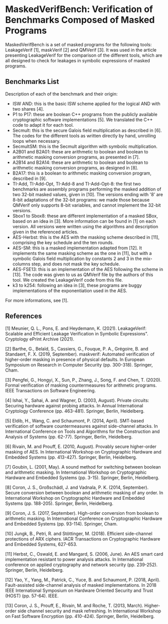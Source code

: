 
# MaskedVerifBench: Verification of Benchmarks Composed of Masked Programs

MaskedVerifBench is a set of masked programs for the following tools: LeakageVerif [1], maskVerif [2] and QMVerif [3].
It was used in the article presenting LeakageVerif for the comparison of the different tools, which are all designed to check for leakages in symbolic expressions of masked programs.

## Benchmarks List

Description of each of the benchmark and their origin:

  * ISW AND: this is the basic ISW scheme applied for the logical AND with two shares [4].
  * P1 to P17: these are boolean C++ programs from the publicly available cryptographic software implementations [5]. We translated the C++ code to adapt it for each tool.
  * Secmult: this is the secure Galois field multiplication as described in [6]. The codes for the different tools as written directly by hand, unrolling loops when necessary.
  * SecmultSM: this is the Secmult algorithm with symbolic multiplication.
  * A2B01 and B2A01: these are arithmetic to boolean and boolean to arithmetic masking conversion programs, as presented in [7].
  * A2B14 and B2A14: these are arithmetic to boolean and boolean to arithmetic masking conversion programs, as designed in [8].
  * B2A17: this is a boolean to arithmetic masking conversion program, described in [9].
  * TI-Add, TI-Add-Opt, TI-Add-8 and TI-Add-Opt-8: the first two benchmarks are assembly programs performing the masked addition of two 32-bit masked values, given in [10]. The versions ending with '8' are 8-bit adaptations of the 32-bit programs: we made those because QMVerif only supports 8-bit variables, and cannot implement the 32-bit versions.
  * Sbox1 to Sbox8: these are different implementation of a masked SBox, based on an idea in [3]. More information can be found in [1] on each version. All versions were written using the algorithms and description given in the referenced articles.
  * AES-Herbst: this is the AES with the masking scheme described in [11], comprising the key schedule and the ten rounds.
  * AES-SM: this is a masked implementation adapted from [12]. It implements the same masking scheme as the one in [11], but with a symbolic Galois field multiplication by constants 2 and 3 in the mix-columns step, and does not mask the key schedule.
  * AES-FSE13: this is an implementation of the AES following the scheme in [13]. The code was given to us as QMVerif file by the authors of this tool. We created the LeakageVerif code from this file.
  * k3 to k254: following an idea in [3], these programs are buggy implementations of the exponentiation used in the AES.

For more informations, see [1].


## References

[1] Meunier, Q. L., Pons, E. and Heydemann, K. (2021). LeakageVerif: Scalable and Efficient Leakage Verification in Symbolic Expressions". Cryptology ePrint Archive (2021).

[2] Barthe, G., Belaïd, S., Cassiers, G., Fouque, P. A., Grégoire, B. and Standaert, F. X. (2019, September). maskverif: Automated verification of higher-order masking in presence of physical defaults. In European Symposium on Research in Computer Security (pp. 300-318). Springer, Cham.

[3] Pengfei, G., Hongyi, X., Sun, P., Zhang, J., Song, F. and Chen, T. (2020). Formal verification of masking countermeasures for arithmetic programs. IEEE Transactions on Software Engineering.

[4] Ishai, Y., Sahai, A. and Wagner, D. (2003, August). Private circuits: Securing hardware against probing attacks. In Annual International Cryptology Conference (pp. 463-481). Springer, Berlin, Heidelberg.

[5] Eldib, H., Wang, C. and Schaumont, P. (2014, April). SMT-based verification of software countermeasures against side-channel attacks. In International Conference on Tools and Algorithms for the Construction and Analysis of Systems (pp. 62-77). Springer, Berlin, Heidelberg.

[6] Rivain, M. and Prouff, E. (2010, August). Provably secure higher-order masking of AES. In International Workshop on Cryptographic Hardware and Embedded Systems (pp. 413-427). Springer, Berlin, Heidelberg.

[7] Goubin, L. (2001, May). A sound method for switching between boolean and arithmetic masking. In International Workshop on Cryptographic Hardware and Embedded Systems (pp. 3-15). Springer, Berlin, Heidelberg.

[8] Coron, J. S., Großschädl, J. and Vadnala, P. K. (2014, September). Secure conversion between boolean and arithmetic masking of any order. In International Workshop on Cryptographic Hardware and Embedded Systems (pp. 188-205). Springer, Berlin, Heidelberg.

[9] Coron, J. S. (2017, September). High-order conversion from boolean to arithmetic masking. In International Conference on Cryptographic Hardware and Embedded Systems (pp. 93-114). Springer, Cham.

[10] Jungk, B., Petri, R. and Stöttinger, M. (2018). Efficient side-channel protections of ARX ciphers. IACR Transactions on Cryptographic Hardware and Embedded Systems, 627-653.

[11] Herbst, C., Oswald, E. and Mangard, S. (2006, June). An AES smart card implementation resistant to power analysis attacks. In International conference on applied cryptography and network security (pp. 239-252). Springer, Berlin, Heidelberg.

[12] Yao, Y., Yang, M., Patrick, C., Yuce, B. and Schaumont, P. (2018, April). Fault-assisted side-channel analysis of masked implementations. In 2018 IEEE International Symposium on Hardware Oriented Security and Trust (HOST) (pp. 57-64). IEEE.

[13] Coron, J. S., Prouff, E., Rivain, M. and Roche, T. (2013, March). Higher-order side channel security and mask refreshing. In International Workshop on Fast Software Encryption (pp. 410-424). Springer, Berlin, Heidelberg.


